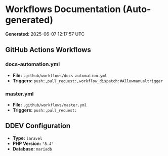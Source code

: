 # Workflows Documentation (Auto-generated)

**Generated:** 2025-06-07 12:17:57 UTC

## GitHub Actions Workflows

### docs-automation.yml
- **File:** `.github/workflows/docs-automation.yml`
- **Triggers:** `push:,pull_request:,workflow_dispatch:#Allowmanualtrigger`

### master.yml
- **File:** `.github/workflows/master.yml`
- **Triggers:** `push:,pull_request:`

## DDEV Configuration
- **Type:** `laravel`
- **PHP Version:** `"8.4"`
- **Database:** `mariadb`

